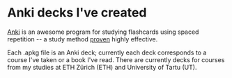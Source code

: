 # Anki decks I've created
[Anki](http://ankisrs.net/) is an awesome program for studying flashcards using spaced repetition -- a study method [proven](https://info.maths.ed.ac.uk/assets/files/LandT/what_works_what_doesnt.pdf) highly effective.

Each .apkg file is an Anki deck; currently each deck corresponds to a course I've taken or a book I've read. There are currently decks for courses from my studies at ETH Zürich (ETH) and University of Tartu (UT).
